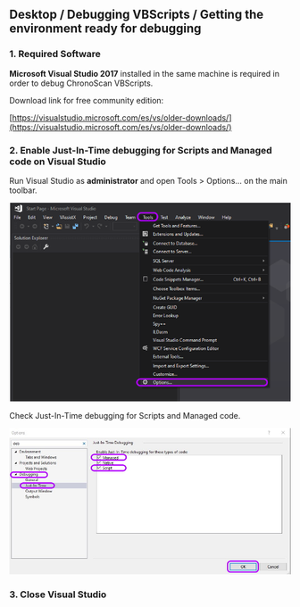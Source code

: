 
## Desktop / Debugging VBScripts / Getting the environment ready for debugging

### 1. Required Software

**Microsoft Visual Studio 2017** installed in the same machine is required in order to debug ChronoScan VBScripts.

Download link for free community edition:  

[https://visualstudio.microsoft.com/es/vs/older-downloads/](https://visualstudio.microsoft.com/es/vs/older-downloads/)

### 2. Enable Just-In-Time debugging for Scripts and Managed code on Visual Studio

Run Visual Studio as **administrator** and open Tools > Options... on the main toolbar.

<img src="./_images_/debugging/vs2017_tool_debug.png" width="620" height="auto">

Check Just-In-Time debugging for Scripts and Managed code.

<img src="./_images_/debugging/justin.jpg" width="620" height="auto">

### 3. Close Visual Studio
